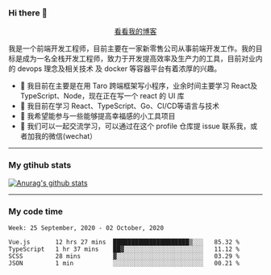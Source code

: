 ### Hi there 👋

<p align="center">
  <a href="https://real-jacket.github.io/">看看我的博客</a>
</p>

我是一个前端开发工程师，目前主要在一家新零售公司从事前端开发工作。我的目标是成为一名全栈开发工程师，致力于开发提高效率及生产力的工具，目前对业内的 devops 理念及相关技术 及 docker 等容器平台有着浓厚的兴趣。

- 🔭 我目前在主要是在用 Taro 跨端框架写小程序，业余时间主要学习 React及 TypeScript、Node，现在正在写一个 react 的 UI 库 
- 🌱 我目前在学习 React、TypeScript、Go、CI/CD等语言与技术
- 👯 我希望能参与一些能够提高幸福感的小工具项目
- 💬 我们可以一起交流学习，可以通过在这个 profile 仓库提 issue 联系我，或者加我的微信(wechat）

***

### My gtihub stats

[![Anurag's github stats](https://github-readme-stats.vercel.app/api?username=real-jacket)](https://github.com/anuraghazra/github-readme-stats)

***

### My code time

<!--START_SECTION:waka-->
```text
Week: 25 September, 2020 - 02 October, 2020

Vue.js       12 hrs 27 mins  █████████████████████▒░░░   85.32 % 
TypeScript   1 hr 37 mins    ██▓░░░░░░░░░░░░░░░░░░░░░░   11.12 % 
SCSS         28 mins         ▓░░░░░░░░░░░░░░░░░░░░░░░░   03.29 % 
JSON         1 min           ░░░░░░░░░░░░░░░░░░░░░░░░░   00.21 % 
```
<!--END_SECTION:waka-->
